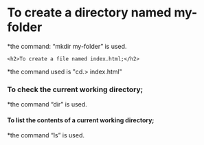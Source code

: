 
<html>
  <head>
    <meta charset="utf-8">
    <meta name="viewport" content="width=device-width">
    <title>repl.it</title>
    <link href="style.css" rel="stylesheet" type="text/css" />
  </head>
  <body>
    <script src="script.js"></script>
    <title>Morning Challenge</title>
    <h1> To create a directory named my-folder</h1>
    <p> *the command: “mkdir my-folder” is used.</P>

    <h2>To create a file named index.html;</h2> 
<p>*the command used is "cd.> index.html"<p>

<h3>To check the current working directory;</h3>
  <p>*the command “dir” is used.</p>

<h4>To list the contents of a current working directory;</h4> 
<p>*the command “ls” is used.</P>

  
